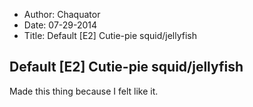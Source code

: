 - Author: Chaquator
- Date: 07-29-2014
- Title: Default [E2] Cutie-pie squid/jellyfish

## Default [E2] Cutie-pie squid/jellyfish

Made this thing because I felt like it.
